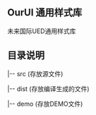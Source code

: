 ## OurUI 通用样式库

   未来国际UED通用样式库

## 目录说明

|-- src           (存放源文件)

|-- dist          (存放编译生成的文件)

|-- demo          (存放DEMO文件)


